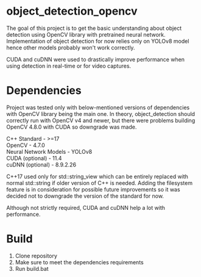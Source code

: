 # object_detection_opencv
The goal of this project is to get the basic understanding about object detection using OpenCV library with pretrained neural network.
Implementation of object detection for now relies only on YOLOv8 model hence other models probably won't work correctly.

CUDA and cuDNN were used to drastically improve performance when using detection in real-time or for video captures. 

# Dependencies
Project was tested only with below-mentioned versions of dependencies with OpenCV library being the main one.
In theory, object_detection should correctly run with OpenCV v4 and newer, but there were problems building OpenCV 4.8.0 with CUDA so downgrade was made.

C++ Standard - >=17<br>
OpenCV - 4.7.0<br>
Neural Network Models - YOLOv8<br>
CUDA (optional) - 11.4<br>
cuDNN (optional) - 8.9.2.26<br>

C++17 used only for std::string_view which can be entirely replaced with normal std::string if older version of C++ is needed.
Adding the filesystem feature is in consideration for possible future improvements so it was decided not to downgrade the version of the standard for now. 

Although not strictly required, CUDA and cuDNN help a lot with performance. 

# Build
1) Clone repository
2) Make sure to meet the dependencies requirements
3) Run build.bat
